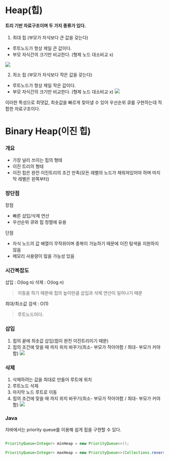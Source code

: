 
# Heap(힙)

#### 트리 기반 자료구조이며 두 가지 종류가 있다.

1. 최대 힙 (부모가 자식보다 큰 값을 갖는다)
- 루트노드가 항상 제일 큰 값이다.
- 부모 자식간의 크기만 비교한다. (형제 노드 대소비교 x)

![](https://velog.velcdn.com/images/i-am-jiwon/post/c06b5532-8b9b-44db-add7-71aeb0dba9d4/image.png)

2. 최소 힙 (부모가 자식보다 작은 값을 갖는다)
- 루트노드가 항상 제일 작은 값이다.
- 부모 자식간의 크기만 비교한다. (형제 노드 대소비교 x)
![](https://velog.velcdn.com/images/i-am-jiwon/post/88e2f65f-18fe-492c-81ed-85d4e403b01a/image.png)

이러한 특성으로 최댓값, 최솟값을 빠르게 찾아낼 수 있어 우선순위 큐를 구현하는데 적합한 자료구조이다.



# Binary Heap(이진 힙)
### 개요
- 가장 널리 쓰이는 힙의 형태
- 이진 트리의 형태
- 이진 힙은 완전 이진트리의 조건 만족(모든 레벨의 노드가 채워져있어야 하며 마지막 레벨은 왼쪽부터)

### 장단점
장점
- 빠른 삽입/삭제 연산
- 우선순위 큐와 힙 정렬에 유용

단점
- 자식 노드의 값 배열이 무작위이며 중복이 가능하기 때문에 이진 탐색을 지원하지 않음
- 메모리 사용량이 많을 가능성 있음

### 시간복잡도
삽입 : O(log n)
삭제 : O(log n)
> 이동을 하기 때문에 힙의 높이만큼 삽입과 삭제 연산이 일어나기 때문

최대/최소값 검색 : O(1)
> 루트노드이다.

### 삽입
1. 힙의 끝에 최솟값 삽입(힙이 완전 이진트리이기 때문)
2. 힙의 조건에 맞을 때 까지 위치 바꾸기(최소- 부모가 작아야함 / 최대- 부모가 커야함)
![](https://velog.velcdn.com/images/i-am-jiwon/post/d42bb4bd-90be-4ddb-bbd9-d63548fc04cb/image.png)


### 삭제
1. 삭제하려는 값을 최대로 만들어 루트에 위치
2. 루트노드 삭제
3. 마지막 노드 루트로 이동
4. 힙의 조건에 맞을 때 까지 위치 바꾸기(최소- 부모가 작아야함 / 최대- 부모가 커야함)
![](https://velog.velcdn.com/images/i-am-jiwon/post/f2ef2e2b-10d2-47af-ae6a-94c3d5d14a77/image.png)

### Java

자바에서는 priority queue를 이용해 쉽게 힙을 구현할 수 있다.
```java

PriorityQueue<Integer> minHeap = new PriorityQueue<>();

PriorityQueue<Integer> maxHeap = new PriorityQueue<>(Collections.reverseOrder());


```

